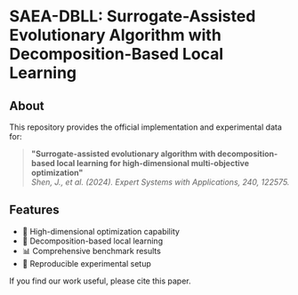 # SAEA-DBLL: Surrogate-Assisted Evolutionary Algorithm with Decomposition-Based Local Learning

## About

This repository provides the official implementation and experimental data for:

> **"Surrogate-assisted evolutionary algorithm with decomposition-based local learning for high-dimensional multi-objective optimization"**  
> *Shen, J., et al. (2024). Expert Systems with Applications, 240, 122575.*

## Features
- 🚀 High-dimensional optimization capability
- 🧩 Decomposition-based local learning
- 📊 Comprehensive benchmark results
- 🧪 Reproducible experimental setup

If you find our work useful, please cite this paper.
